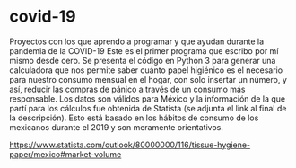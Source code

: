 # covid-19
Proyectos con los que aprendo a programar y que ayudan durante la pandemia de la COVID-19
Este es el primer programa que escribo por mí mismo desde cero.
Se presenta el código en Python 3 para generar una calculadora que nos permite saber cuánto papel higiénico es el necesario para nuestro consumo mensual en el hogar, con solo insertar un número, y así, reducir las compras de pánico a través de un consumo más responsable. Los datos son válidos para México y la información de la que partí para los cálculos fue obtenida de Statista (se adjunta el link al final de la descripción). Esto está basado en los hábitos de consumo de los mexicanos durante el 2019 y son meramente orientativos.

https://www.statista.com/outlook/80000000/116/tissue-hygiene-paper/mexico#market-volume
